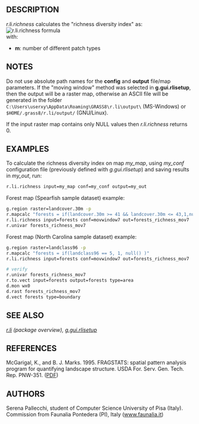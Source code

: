 ## DESCRIPTION

*r.li.richness* calculates the "richness diversity index" as:  
![r.li.richness formula](r_li_richness_formula.png)  
with:

- **m**: number of different patch types

## NOTES

Do not use absolute path names for the **config** and **output**
file/map parameters. If the "moving window" method was selected in
**g.gui.rlisetup**, then the output will be a raster map, otherwise an
ASCII file will be generated in the folder
`C:\Users\userxy\AppData\Roaming\GRASS8\r.li\output\` (MS-Windows) or
`$HOME/.grass8/r.li/output/` (GNU/Linux).

If the input raster map contains only NULL values then *r.li.richness*
returns 0.  

## EXAMPLES

To calculate the richness diversity index on map *my_map*, using
*my_conf* configuration file (previously defined with *g.gui.rlisetup*)
and saving results in *my_out*, run:

```sh
r.li.richness input=my_map conf=my_conf output=my_out
```

Forest map (Spearfish sample dataset) example:

```sh
g.region raster=landcover.30m -p
r.mapcalc "forests = if(landcover.30m >= 41 && landcover.30m <= 43,1,null())"
r.li.richness input=forests conf=movwindow7 out=forests_richness_mov7
r.univar forests_richness_mov7
```

Forest map (North Carolina sample dataset) example:

```sh
g.region raster=landclass96 -p
r.mapcalc "forests = if(landclass96 == 5, 1, null() )"
r.li.richness input=forests conf=movwindow7 out=forests_richness_mov7

# verify
r.univar forests_richness_mov7
r.to.vect input=forests output=forests type=area
d.mon wx0
d.rast forests_richness_mov7
d.vect forests type=boundary
```

## SEE ALSO

*[r.li](r.li.md) (package overview),
[g.gui.rlisetup](g.gui.rlisetup.md)*

## REFERENCES

McGarigal, K., and B. J. Marks. 1995. FRAGSTATS: spatial pattern
analysis program for quantifying landscape structure. USDA For. Serv.
Gen. Tech. Rep. PNW-351. ([PDF](https://doi.org/10.2737/PNW-GTR-351))

## AUTHORS

Serena Pallecchi, student of Computer Science University of Pisa
(Italy).  
Commission from Faunalia Pontedera (PI), Italy (www.faunalia.it)
